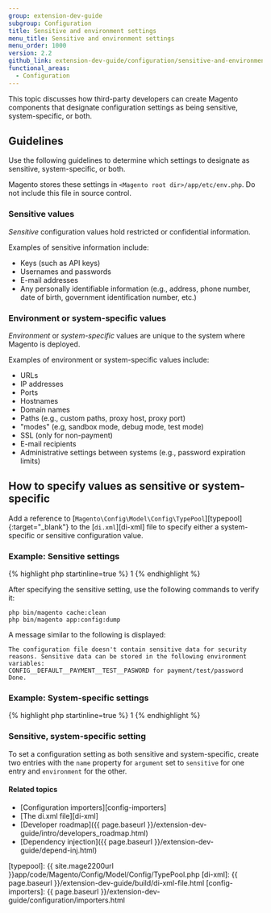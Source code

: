 ```yaml
---
group: extension-dev-guide
subgroup: Configuration
title: Sensitive and environment settings
menu_title: Sensitive and environment settings
menu_order: 1000
version: 2.2
github_link: extension-dev-guide/configuration/sensitive-and-environment-settings.md
functional_areas:
  - Configuration
---
```


This topic discusses how third-party developers can create Magento components that designate configuration settings as being sensitive, system-specific, or both.

## Guidelines

Use the following guidelines to determine which settings to designate as sensitive, system-specific, or both.

Magento stores these settings in `<Magento root dir>/app/etc/env.php`.
Do not include this file in source control.

### Sensitive values

_Sensitive_ configuration values hold restricted or confidential information.

Examples of sensitive information include:

*	Keys (such as API keys)
*	Usernames and passwords
*	E-mail addresses
*	Any personally identifiable information (e.g., address, phone number, date of birth, government identification number, etc.)

### Environment or system-specific values

_Environment_ or _system-specific_ values are unique to the system where Magento is deployed.

Examples of environment or system-specific values include:

*	URLs
*	IP addresses
*	Ports
*	Hostnames
*	Domain names
*	Paths (e.g., custom paths, proxy host, proxy port)
*	"modes" (e.g, sandbox mode, debug mode, test mode)
*	SSL (only for non-payment)
*	E-mail recipients
*	Administrative settings between systems (e.g., password expiration limits)

## How to specify values as sensitive or system-specific

Add a reference to [`Magento\Config\Model\Config\TypePool`][typepool]{:target="_blank"} to the [`di.xml`][di-xml] file to specify either a system-specific or sensitive configuration value.


### Example: Sensitive settings

{% highlight php startinline=true %}
<type name="Magento\Config\Model\Config\TypePool">
   <arguments>
      <argument name="sensitive" xsi:type="array">
         <item name="payment/test/password" xsi:type="string">1</item>
      </argument>
   </arguments>
</type>
{% endhighlight %}

After specifying the sensitive setting, use the following commands to verify it:

    php bin/magento cache:clean
    php bin/magento app:config:dump

A message similar to the following is displayed:

    The configuration file doesn't contain sensitive data for security reasons. Sensitive data can be stored in the following environment variables:
    CONFIG__DEFAULT__PAYMENT__TEST__PASWORD for payment/test/password
    Done.

### Example: System-specific settings

{% highlight php startinline=true %}
<type name="Magento\Config\Model\Config\TypePool">
   <arguments>
      <argument name="environment" xsi:type="array">
         <item name="catalog/search/searchengine/port" xsi:type="string">1</item>
      </argument>
   </arguments>
</type>
{% endhighlight %}

### Sensitive, system-specific setting

To set a configuration setting as both sensitive and system-specific, create two entries with the `name` property for `argument` set to `sensitive` for one entry and `environment` for the other.

#### Related topics

* [Configuration importers][config-importers]
*	[The di.xml file][di-xml]
*	[Developer roadmap]({{ page.baseurl }}/extension-dev-guide/intro/developers_roadmap.html)
*	[Dependency injection]({{ page.baseurl }}/extension-dev-guide/depend-inj.html)

[typepool]: {{ site.mage2200url }}app/code/Magento/Config/Model/Config/TypePool.php
[di-xml]: {{ page.baseurl }}/extension-dev-guide/build/di-xml-file.html
[config-importers]: {{ page.baseurl }}/extension-dev-guide/configuration/importers.html
